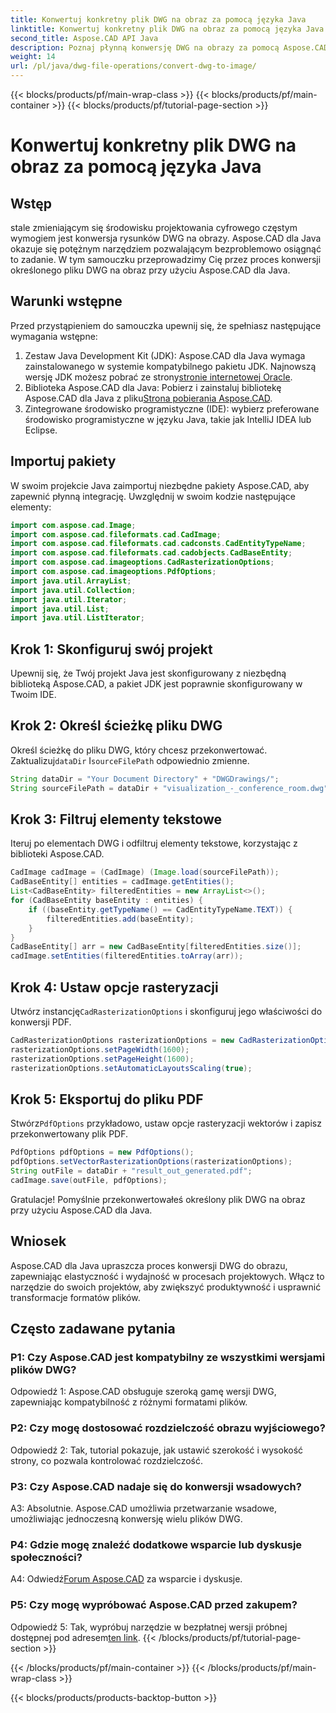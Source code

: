 ```yaml
---
title: Konwertuj konkretny plik DWG na obraz za pomocą języka Java
linktitle: Konwertuj konkretny plik DWG na obraz za pomocą języka Java
second_title: Aspose.CAD API Java
description: Poznaj płynną konwersję DWG na obrazy za pomocą Aspose.CAD dla Java. Postępuj zgodnie z naszym przewodnikiem krok po kroku, aby uzyskać efektywne transformacje formatów plików.
weight: 14
url: /pl/java/dwg-file-operations/convert-dwg-to-image/
---
```


{{< blocks/products/pf/main-wrap-class >}}
{{< blocks/products/pf/main-container >}}
{{< blocks/products/pf/tutorial-page-section >}}

# Konwertuj konkretny plik DWG na obraz za pomocą języka Java

## Wstęp

stale zmieniającym się środowisku projektowania cyfrowego częstym wymogiem jest konwersja rysunków DWG na obrazy. Aspose.CAD dla Java okazuje się potężnym narzędziem pozwalającym bezproblemowo osiągnąć to zadanie. W tym samouczku przeprowadzimy Cię przez proces konwersji określonego pliku DWG na obraz przy użyciu Aspose.CAD dla Java.

## Warunki wstępne

Przed przystąpieniem do samouczka upewnij się, że spełniasz następujące wymagania wstępne:
1.  Zestaw Java Development Kit (JDK): Aspose.CAD dla Java wymaga zainstalowanego w systemie kompatybilnego pakietu JDK. Najnowszą wersję JDK możesz pobrać ze strony[stronie internetowej Oracle](https://www.oracle.com/java/technologies/javase-downloads.html).
2.  Biblioteka Aspose.CAD dla Java: Pobierz i zainstaluj bibliotekę Aspose.CAD dla Java z pliku[Strona pobierania Aspose.CAD](https://releases.aspose.com/cad/java/).
3. Zintegrowane środowisko programistyczne (IDE): wybierz preferowane środowisko programistyczne w języku Java, takie jak IntelliJ IDEA lub Eclipse.

## Importuj pakiety

W swoim projekcie Java zaimportuj niezbędne pakiety Aspose.CAD, aby zapewnić płynną integrację. Uwzględnij w swoim kodzie następujące elementy:

```java
import com.aspose.cad.Image;
import com.aspose.cad.fileformats.cad.CadImage;
import com.aspose.cad.fileformats.cad.cadconsts.CadEntityTypeName;
import com.aspose.cad.fileformats.cad.cadobjects.CadBaseEntity;
import com.aspose.cad.imageoptions.CadRasterizationOptions;
import com.aspose.cad.imageoptions.PdfOptions;
import java.util.ArrayList;
import java.util.Collection;
import java.util.Iterator;
import java.util.List;
import java.util.ListIterator;
```

## Krok 1: Skonfiguruj swój projekt

Upewnij się, że Twój projekt Java jest skonfigurowany z niezbędną biblioteką Aspose.CAD, a pakiet JDK jest poprawnie skonfigurowany w Twoim IDE.

## Krok 2: Określ ścieżkę pliku DWG

Określ ścieżkę do pliku DWG, który chcesz przekonwertować. Zaktualizuj`dataDir` I`sourceFilePath` odpowiednio zmienne.

```java
String dataDir = "Your Document Directory" + "DWGDrawings/";
String sourceFilePath = dataDir + "visualization_-_conference_room.dwg";
```

## Krok 3: Filtruj elementy tekstowe

Iteruj po elementach DWG i odfiltruj elementy tekstowe, korzystając z biblioteki Aspose.CAD.

```java
CadImage cadImage = (CadImage) (Image.load(sourceFilePath));
CadBaseEntity[] entities = cadImage.getEntities();
List<CadBaseEntity> filteredEntities = new ArrayList<>();
for (CadBaseEntity baseEntity : entities) {
    if ((baseEntity.getTypeName() == CadEntityTypeName.TEXT)) {
        filteredEntities.add(baseEntity);
    }
}
CadBaseEntity[] arr = new CadBaseEntity[filteredEntities.size()];
cadImage.setEntities(filteredEntities.toArray(arr));
```

## Krok 4: Ustaw opcje rasteryzacji

 Utwórz instancję`CadRasterizationOptions` i skonfiguruj jego właściwości do konwersji PDF.

```java
CadRasterizationOptions rasterizationOptions = new CadRasterizationOptions();
rasterizationOptions.setPageWidth(1600);
rasterizationOptions.setPageHeight(1600);
rasterizationOptions.setAutomaticLayoutsScaling(true);
```

## Krok 5: Eksportuj do pliku PDF

 Stwórz`PdfOptions` przykładowo, ustaw opcje rasteryzacji wektorów i zapisz przekonwertowany plik PDF.

```java
PdfOptions pdfOptions = new PdfOptions();
pdfOptions.setVectorRasterizationOptions(rasterizationOptions);
String outFile = dataDir + "result_out_generated.pdf";
cadImage.save(outFile, pdfOptions);
```

Gratulacje! Pomyślnie przekonwertowałeś określony plik DWG na obraz przy użyciu Aspose.CAD dla Java.

## Wniosek

Aspose.CAD dla Java upraszcza proces konwersji DWG do obrazu, zapewniając elastyczność i wydajność w procesach projektowych. Włącz to narzędzie do swoich projektów, aby zwiększyć produktywność i usprawnić transformacje formatów plików.

## Często zadawane pytania

### P1: Czy Aspose.CAD jest kompatybilny ze wszystkimi wersjami plików DWG?

Odpowiedź 1: Aspose.CAD obsługuje szeroką gamę wersji DWG, zapewniając kompatybilność z różnymi formatami plików.

### P2: Czy mogę dostosować rozdzielczość obrazu wyjściowego?

Odpowiedź 2: Tak, tutorial pokazuje, jak ustawić szerokość i wysokość strony, co pozwala kontrolować rozdzielczość.

### P3: Czy Aspose.CAD nadaje się do konwersji wsadowych?

A3: Absolutnie. Aspose.CAD umożliwia przetwarzanie wsadowe, umożliwiając jednoczesną konwersję wielu plików DWG.

### P4: Gdzie mogę znaleźć dodatkowe wsparcie lub dyskusje społeczności?

 A4: Odwiedź[Forum Aspose.CAD](https://forum.aspose.com/c/cad/19) za wsparcie i dyskusje.

### P5: Czy mogę wypróbować Aspose.CAD przed zakupem?

 Odpowiedź 5: Tak, wypróbuj narzędzie w bezpłatnej wersji próbnej dostępnej pod adresem[ten link](https://releases.aspose.com/).
{{< /blocks/products/pf/tutorial-page-section >}}

{{< /blocks/products/pf/main-container >}}
{{< /blocks/products/pf/main-wrap-class >}}

{{< blocks/products/products-backtop-button >}}
